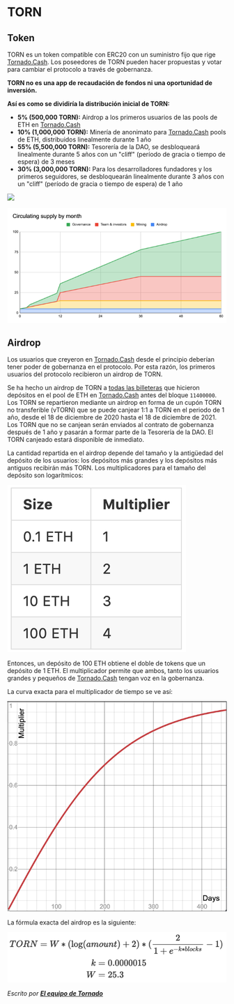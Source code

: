 # TORN

## Token

TORN es un token compatible con ERC20 con un suministro fijo que rige [Tornado.Cash](https://tornado.cash). Los poseedores de TORN pueden hacer propuestas y votar para cambiar el protocolo a través de gobernanza.

**TORN no es una app de recaudación de fondos ni una oportunidad de inversión.**

**Así es como se dividiría la distribución inicial de TORN:**

* **5% (500,000 TORN):** Airdrop a los primeros usuarios de las pools de ETH en [Tornado.Cash](https://tornado.cash)
* **10% (1,000,000 TORN):** Minería de anonimato para [Tornado.Cash](https://tornado.cash) pools de ETH, distribuidos linealmente durante 1 año
* **55% (5,500,000 TORN):** Tesorería de la DAO, se desbloqueará linealmente durante 5 años con un "cliff" (período de gracia o tiempo de espera) de 3 meses
* **30% (3,000,000 TORN):** Para los desarrolladores fundadores y los primeros seguidores, se desbloquearán linealmente durante 3 años con un "cliff" (período de gracia o tiempo de espera) de 1 año

![](../.gitbook/assets/1BjggJu1rN4\_QOXgcLJFNEQ.png)

![](../.gitbook/assets/1gmC0Jw8zr5xFvRK5zyQMyA.png)

## Airdrop <a href="#f04d" id="f04d"></a>

Los usuarios que creyeron en [Tornado.Cash](https://tornado.cash) desde el principio deberían tener poder de gobernanza en el protocolo. Por esta razón, los primeros usuarios del protocolo recibieron un airdrop de TORN.

Se ha hecho un airdrop de TORN a [todas las billeteras](https://github.com/tornadocash/airdrop/blob/master/airdrop.csv) que hicieron depósitos en el pool de ETH en [Tornado.Cash](https://tornado.cash) antes del bloque `11400000`. Los TORN se repartieron mediante un airdrop en forma de un cupón TORN no transferible (vTORN) que se puede canjear 1:1 a TORN en el periodo de 1 año, desde el 18 de diciembre de 2020 hasta el 18 de diciembre de 2021. Los TORN que no se canjean serán enviados al contrato de gobernanza después de 1 año y pasarán a formar parte de la Tesorería de la DAO. El TORN canjeado estará disponible de inmediato.

La cantidad repartida en el airdrop depende del tamaño y la antigüedad del depósito de los usuarios: los depósitos más grandes y los depósitos más antiguos recibirán más TORN. Los multiplicadores para el tamaño del depósito son logarítmicos:

![](../.gitbook/assets/1OgFrAd8p3GEZ14ZH4JnDiQ@2x.png)

Entonces, un depósito de 100 ETH obtiene el doble de tokens que un depósito de 1 ETH. El multiplicador permite que ambos, tanto los usuarios grandes y pequeños de [Tornado.Cash](https://tornado.cash) tengan voz en la gobernanza.

La curva exacta para el multiplicador de tiempo se ve así:

![](../.gitbook/assets/1bjE88NLnkBe29-Zcs5AGkw@2x.png)

La fórmula exacta del airdrop es la siguiente:

![](../.gitbook/assets/1mEGM4aMqrrKx0QXVa9IsKA@2x.png)

_Escrito por_ [_**El equipo de Tornado**_](https://tornado-cash.medium.com/tornado-cash-governance-proposal-a55c5c7d0703)
